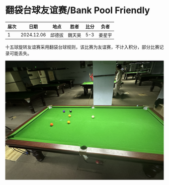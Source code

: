 # 翻袋台球友谊赛/Bank Pool Friendly

| 届次 | 日期       | 地点    | 胜者   | 比分  | 负者   |
| ---- | ---------- | ----- | ------ | ----- | ------ |
| 1    | 2024.12.06 | 邱德拔 | 魏天昊 | 5-3   | 姜星宇 |

十五球旋转友谊赛采用翻袋台球规则，该比赛为友谊赛，不计入积分，部分比赛记录可能丢失。

![](./img/bank_pool_friendly.jpg)